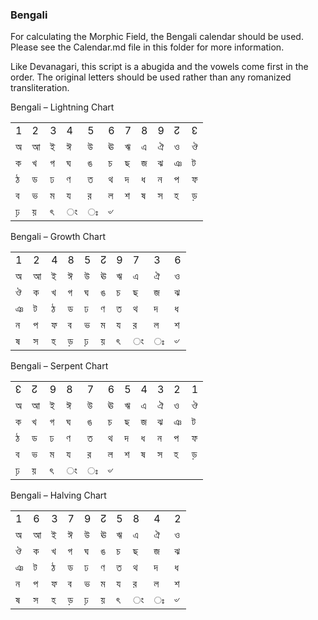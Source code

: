 ### <span id="anchor-40"></span>Bengali

For calculating the Morphic Field, the Bengali calendar should be used.
Please see the Calendar.md file in this folder for more information.

Like Devanagari, this script is a abugida and the vowels come first in
the order. The original letters should be used rather than any romanized
transliteration. 

Bengali – Lightning Chart

|   |   |   |   |   |   |   |   |   |   |   |
| - | - | - | - | - | - | - | - | - | - | - |
| 1 | 2 | 3 | 4 | 5 | 6 | 7 | 8 | 9 | ↊ | ↋ |
| অ | আ | ই | ঈ | উ | ঊ | ঋ | এ | ঐ | ও | ঔ |
| ক | খ | গ | ঘ | ঙ | চ | ছ | জ | ঝ | ঞ | ট |
| ঠ | ড | ঢ | ণ | ত | থ | দ | ধ | ন | প | ফ |
| ব | ভ | ম | য | র | ল | শ | ষ | স | হ | ড় |
| ঢ় | য় | ৎ | ং | ঃ | ৺ |   |   |   |   |   |

Bengali – Growth Chart

|   |   |   |   |   |   |   |   |   |   |
| - | - | - | - | - | - | - | - | - | - |
| 1 | 2 | 4 | 8 | 5 | ↊ | 9 | 7 | 3 | 6 |
| অ | আ | ই | ঈ | উ | ঊ | ঋ | এ | ঐ | ও |
| ঔ | ক | খ | গ | ঘ | ঙ | চ | ছ | জ | ঝ |
| ঞ | ট | ঠ | ড | ঢ | ণ | ত | থ | দ | ধ |
| ন | প | ফ | ব | ভ | ম | য | র | ল | শ |
| ষ | স | হ | ড় | ঢ় | য় | ৎ | ং | ঃ | ৺ |

Bengali – Serpent Chart

|   |   |   |   |   |   |   |   |   |   |   |
| - | - | - | - | - | - | - | - | - | - | - |
| ↋ | ↊ | 9 | 8 | 7 | 6 | 5 | 4 | 3 | 2 | 1 |
| অ | আ | ই | ঈ | উ | ঊ | ঋ | এ | ঐ | ও | ঔ |
| ক | খ | গ | ঘ | ঙ | চ | ছ | জ | ঝ | ঞ | ট |
| ঠ | ড | ঢ | ণ | ত | থ | দ | ধ | ন | প | ফ |
| ব | ভ | ম | য | র | ল | শ | ষ | স | হ | ড় |
| ঢ় | য় | ৎ | ং | ঃ | ৺ |   |   |   |   |   |

Bengali – Halving Chart

|   |   |   |   |   |   |   |   |   |   |
| - | - | - | - | - | - | - | - | - | - |
| 1 | 6 | 3 | 7 | 9 | ↊ | 5 | 8 | 4 | 2 |
| অ | আ | ই | ঈ | উ | ঊ | ঋ | এ | ঐ | ও |
| ঔ | ক | খ | গ | ঘ | ঙ | চ | ছ | জ | ঝ |
| ঞ | ট | ঠ | ড | ঢ | ণ | ত | থ | দ | ধ |
| ন | প | ফ | ব | ভ | ম | য | র | ল | শ |
| ষ | স | হ | ড় | ঢ় | য় | ৎ | ং | ঃ | ৺ |
